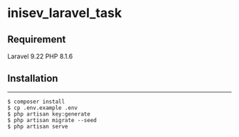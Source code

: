 # inisev_laravel_task

## Requirement

Laravel 9.22 
PHP 8.1.6

## Installation
***
```
$ composer install
$ cp .env.example .env
$ php artisan key:generate
$ php artisan migrate --seed
$ php artisan serve
```

